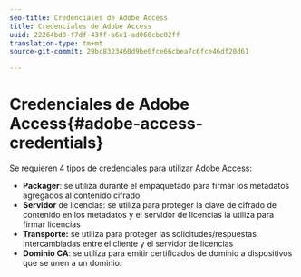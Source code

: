 ```yaml
---
seo-title: Credenciales de Adobe Access
title: Credenciales de Adobe Access
uuid: 22264bd0-f7df-43ff-a6e1-ad060cbc02ff
translation-type: tm+mt
source-git-commit: 29bc8323460d9be0fce66cbea7c6fce46df20d61

---
```



# Credenciales de Adobe Access{#adobe-access-credentials}

Se requieren 4 tipos de credenciales para utilizar Adobe Access:

* **Packager**: se utiliza durante el empaquetado para firmar los metadatos agregados al contenido cifrado
* **Servidor** de licencias: se utiliza para proteger la clave de cifrado de contenido en los metadatos y el servidor de licencias la utiliza para firmar licencias
* **Transporte:** se utiliza para proteger las solicitudes/respuestas intercambiadas entre el cliente y el servidor de licencias
* **Dominio CA**: se utiliza para emitir certificados de dominio a dispositivos que se unen a un dominio.


